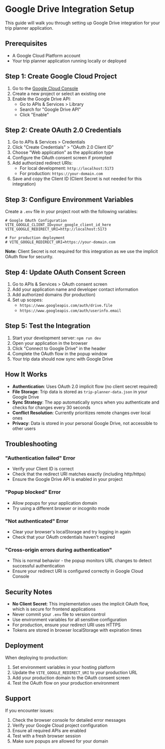 # Google Drive Integration Setup

This guide will walk you through setting up Google Drive integration for your trip planner application.

## Prerequisites

- A Google Cloud Platform account
- Your trip planner application running locally or deployed

## Step 1: Create Google Cloud Project

1. Go to the [Google Cloud Console](https://console.cloud.google.com/)
2. Create a new project or select an existing one
3. Enable the Google Drive API:
   - Go to APIs & Services > Library
   - Search for "Google Drive API"
   - Click "Enable"

## Step 2: Create OAuth 2.0 Credentials

1. Go to APIs & Services > Credentials
2. Click "Create Credentials" > "OAuth 2.0 Client ID"
3. Choose "Web application" as the application type
4. Configure the OAuth consent screen if prompted
5. Add authorized redirect URIs:
   - For local development: `http://localhost:5173`
   - For production: `https://your-domain.com`
6. Save and copy the Client ID (Client Secret is not needed for this integration)

## Step 3: Configure Environment Variables

Create a `.env` file in your project root with the following variables:

```env
# Google OAuth Configuration
VITE_GOOGLE_CLIENT_ID=your_google_client_id_here
VITE_GOOGLE_REDIRECT_URI=http://localhost:5173

# For production deployment
# VITE_GOOGLE_REDIRECT_URI=https://your-domain.com
```

**Note:** Client Secret is not required for this integration as we use the implicit OAuth flow for security.

## Step 4: Update OAuth Consent Screen

1. Go to APIs & Services > OAuth consent screen
2. Add your application name and developer contact information
3. Add authorized domains (for production)
4. Set up scopes:
   - `https://www.googleapis.com/auth/drive.file`
   - `https://www.googleapis.com/auth/userinfo.email`

## Step 5: Test the Integration

1. Start your development server: `npm run dev`
2. Open your application in the browser
3. Click "Connect to Google Drive" in the header
4. Complete the OAuth flow in the popup window
5. Your trip data should now sync with Google Drive

## How It Works

- **Authentication**: Uses OAuth 2.0 implicit flow (no client secret required)
- **File Storage**: Trip data is stored as `trip-planner-data.json` in your Google Drive
- **Sync Strategy**: The app automatically syncs when you authenticate and checks for changes every 30 seconds
- **Conflict Resolution**: Currently prioritizes remote changes over local ones
- **Privacy**: Data is stored in your personal Google Drive, not accessible to other users

## Troubleshooting

### "Authentication failed" Error
- Verify your Client ID is correct
- Check that the redirect URI matches exactly (including http/https)
- Ensure the Google Drive API is enabled in your project

### "Popup blocked" Error
- Allow popups for your application domain
- Try using a different browser or incognito mode

### "Not authenticated" Error
- Clear your browser's localStorage and try logging in again
- Check that your OAuth credentials haven't expired

### "Cross-origin errors during authentication"
- This is normal behavior - the popup monitors URL changes to detect successful authentication
- Ensure your redirect URI is configured correctly in Google Cloud Console

## Security Notes

- **No Client Secret**: This implementation uses the implicit OAuth flow, which is secure for frontend applications
- Never commit your `.env` file to version control
- Use environment variables for all sensitive configuration
- For production, ensure your redirect URI uses HTTPS
- Tokens are stored in browser localStorage with expiration times

## Deployment

When deploying to production:

1. Set environment variables in your hosting platform
2. Update the `VITE_GOOGLE_REDIRECT_URI` to your production URL
3. Add your production domain to the OAuth consent screen
4. Test the OAuth flow on your production environment

## Support

If you encounter issues:
1. Check the browser console for detailed error messages
2. Verify your Google Cloud project configuration
3. Ensure all required APIs are enabled
4. Test with a fresh browser session
5. Make sure popups are allowed for your domain 